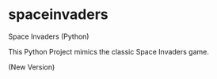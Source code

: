 # spaceinvaders
Space Invaders (Python)

This Python Project mimics the classic Space Invaders game.

(New Version)
